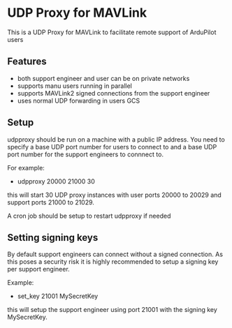 # UDP Proxy for MAVLink

This is a UDP Proxy for MAVLink to facilitate remote support of
ArduPilot users

## Features

 - both support engineer and user can be on private networks
 - supports manu users running in parallel
 - supports MAVLink2 signed connections from the support engineer
 - uses normal UDP forwarding in users GCS

## Setup

udpproxy should be run on a machine with a public IP address. You need
to specify a base UDP port number for users to connect to and a base
UDP port number for the support engineers to connnect to.

For example:

 - udpproxy 20000 21000 30

this will start 30 UDP proxy instances with user ports 20000 to 20029
and support ports 21000 to 21029.

A cron job should be setup to restart udpproxy if needed

## Setting signing keys

By default support engineers can connect without a signed
connection. As this poses a security risk it is highly recommended to
setup a signing key per support engineer.

Example:

 - set_key 21001 MySecretKey

this will setup the support engineer using port 21001 with the signing
key MySecretKey.
